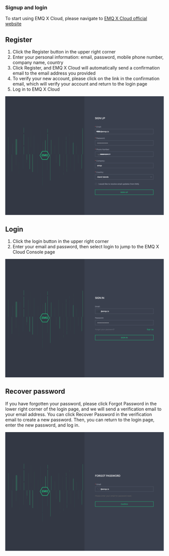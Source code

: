 

### Signup and login

To start using EMQ X Cloud, please navigate to [EMQ X Cloud official website](https://cloud.emqx.io/cn)

## Register

1. Click the Register button in the upper right corner
2. Enter your personal information: email, password, mobile phone number, company name, country
3. Click Register, and EMQ X Cloud will automatically send a confirmation email to the email address you provided
4. To verify your new account, please click on the link in the confirmation email, which will verify your account and return to the login page
5. Log in to EMQ X Cloud

![login](../_assets/quick_start/signup.png)


## Login

1. Click the login button in the upper right corner
2. Enter your email and password, then select login to jump to the EMQ X Cloud Console page

![login](../_assets/quick_start/login.png)


## Recover password

If you have forgotten your password, please click Forgot Password in the lower right corner of the login page, and we will send a verification email to your email address. You can click Recover Password in the verification email to create a new password. Then, you can return to the login page, enter the new password, and log in.

![login](../_assets/quick_start/forgot.png)